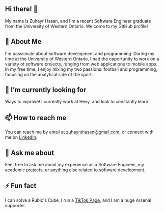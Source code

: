 ## Hi there! 👋
My name is Zuhayr Hasan, and I'm a recent Software Engineer graduate from the University of Western Ontario. Welcome to my GitHub profile!

## 🧐 About Me
I'm passionate about software development and programming. During my time at the University of Western Ontario, I had the opportunity to work on a variety of software projects, ranging from web applications to mobile apps. In my free time, I enjoy mixing my two passions: football and programming, focusing on the analytical side of the sport.

## 🔭 I’m currently looking for
Ways to improve! I currently work at Hevy, and look to constantly learn.

## 📫 How to reach me
You can reach me by email at zuhayrshasan@gmail.com, or connect with me on [LinkedIn](https://www.linkedin.com/in/zuhayrhasan/).

## 💬 Ask me about
Feel free to ask me about my experience as a Software Engineer, my academic projects, or anything else related to software development.

## ⚡ Fun fact
I can solve a Rubic's Cube, I run a [TikTok Page](https://www.tiktok.com/@zuhayrhasan), and I am a huge Arsenal supporter.

